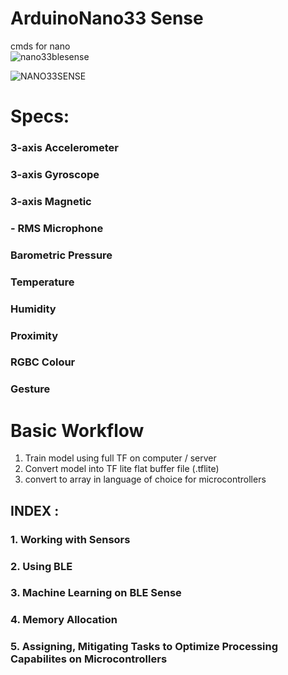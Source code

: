 # ArduinoNano33 Sense
cmds for nano  
![nano33blesense](https://user-images.githubusercontent.com/14113263/107831393-d395a180-6d42-11eb-8e4e-9743f50ff696.png)


![NANO33SENSE](https://user-images.githubusercontent.com/14113263/108411464-86e81580-71dd-11eb-9eec-54563239c3d8.png)


# Specs: 
### 3-axis Accelerometer 
### 3-axis Gyroscope
### 3-axis Magnetic
### - RMS Microphone
### Barometric Pressure
### Temperature 
### Humidity
### Proximity 
### RGBC Colour
### Gesture 

# Basic Workflow 
1. Train model using full TF on computer / server
2. Convert model into TF lite flat buffer file (.tflite) 
3. convert to array in language of choice for microcontrollers 
## INDEX :  
### 1. Working with Sensors
### 2. Using BLE 
### 3. Machine Learning on BLE Sense 
### 4. Memory Allocation 
### 5. Assigning, Mitigating Tasks to Optimize Processing Capabilites on Microcontrollers 
